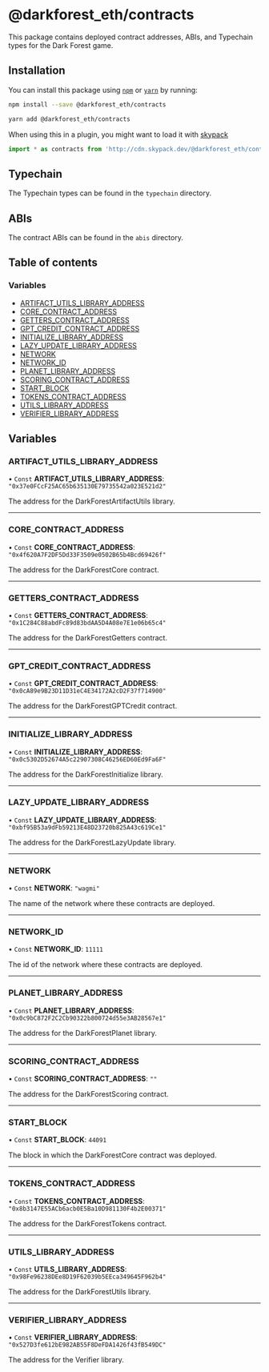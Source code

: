 # @darkforest_eth/contracts

This package contains deployed contract addresses, ABIs, and Typechain types
for the Dark Forest game.

## Installation

You can install this package using [`npm`](https://www.npmjs.com) or
[`yarn`](https://classic.yarnpkg.com/lang/en/) by running:

```bash
npm install --save @darkforest_eth/contracts
```

```bash
yarn add @darkforest_eth/contracts
```

When using this in a plugin, you might want to load it with [skypack](https://www.skypack.dev)

```js
import * as contracts from 'http://cdn.skypack.dev/@darkforest_eth/contracts';
```

## Typechain

The Typechain types can be found in the `typechain` directory.

## ABIs

The contract ABIs can be found in the `abis` directory.

## Table of contents

### Variables

- [ARTIFACT_UTILS_LIBRARY_ADDRESS](README.md#artifact_utils_library_address)
- [CORE_CONTRACT_ADDRESS](README.md#core_contract_address)
- [GETTERS_CONTRACT_ADDRESS](README.md#getters_contract_address)
- [GPT_CREDIT_CONTRACT_ADDRESS](README.md#gpt_credit_contract_address)
- [INITIALIZE_LIBRARY_ADDRESS](README.md#initialize_library_address)
- [LAZY_UPDATE_LIBRARY_ADDRESS](README.md#lazy_update_library_address)
- [NETWORK](README.md#network)
- [NETWORK_ID](README.md#network_id)
- [PLANET_LIBRARY_ADDRESS](README.md#planet_library_address)
- [SCORING_CONTRACT_ADDRESS](README.md#scoring_contract_address)
- [START_BLOCK](README.md#start_block)
- [TOKENS_CONTRACT_ADDRESS](README.md#tokens_contract_address)
- [UTILS_LIBRARY_ADDRESS](README.md#utils_library_address)
- [VERIFIER_LIBRARY_ADDRESS](README.md#verifier_library_address)

## Variables

### ARTIFACT_UTILS_LIBRARY_ADDRESS

• `Const` **ARTIFACT_UTILS_LIBRARY_ADDRESS**: `"0x37e0FCcF25AC65b635130E79735542a023E521d2"`

The address for the DarkForestArtifactUtils library.

---

### CORE_CONTRACT_ADDRESS

• `Const` **CORE_CONTRACT_ADDRESS**: `"0x4f620A7F2DF5Dd33F3509e0502B65b4Bcd69426f"`

The address for the DarkForestCore contract.

---

### GETTERS_CONTRACT_ADDRESS

• `Const` **GETTERS_CONTRACT_ADDRESS**: `"0x1C284C88abdFc89d83bdAA5D4A08e7E1e06b65c4"`

The address for the DarkForestGetters contract.

---

### GPT_CREDIT_CONTRACT_ADDRESS

• `Const` **GPT_CREDIT_CONTRACT_ADDRESS**: `"0x0cA89e9B23D11D31eC4E34172A2cD2F37f714900"`

The address for the DarkForestGPTCredit contract.

---

### INITIALIZE_LIBRARY_ADDRESS

• `Const` **INITIALIZE_LIBRARY_ADDRESS**: `"0x0c5302D52674A5c22907308C46256ED60Ed9Fa6F"`

The address for the DarkForestInitialize library.

---

### LAZY_UPDATE_LIBRARY_ADDRESS

• `Const` **LAZY_UPDATE_LIBRARY_ADDRESS**: `"0xbf95B53a9dFb59213E48D23720b825A43c619Ce1"`

The address for the DarkForestLazyUpdate library.

---

### NETWORK

• `Const` **NETWORK**: `"wagmi"`

The name of the network where these contracts are deployed.

---

### NETWORK_ID

• `Const` **NETWORK_ID**: `11111`

The id of the network where these contracts are deployed.

---

### PLANET_LIBRARY_ADDRESS

• `Const` **PLANET_LIBRARY_ADDRESS**: `"0x0c9bC872F2C2Cb90322b800724d55e3AB28567e1"`

The address for the DarkForestPlanet library.

---

### SCORING_CONTRACT_ADDRESS

• `Const` **SCORING_CONTRACT_ADDRESS**: `""`

The address for the DarkForestScoring contract.

---

### START_BLOCK

• `Const` **START_BLOCK**: `44091`

The block in which the DarkForestCore contract was deployed.

---

### TOKENS_CONTRACT_ADDRESS

• `Const` **TOKENS_CONTRACT_ADDRESS**: `"0x8b3147E55ACb6acb0E5Ba10D981130F4b2E00371"`

The address for the DarkForestTokens contract.

---

### UTILS_LIBRARY_ADDRESS

• `Const` **UTILS_LIBRARY_ADDRESS**: `"0x98Fe96238DEe8D19F62039b5EEca349645F962b4"`

The address for the DarkForestUtils library.

---

### VERIFIER_LIBRARY_ADDRESS

• `Const` **VERIFIER_LIBRARY_ADDRESS**: `"0x527D3fe612bE982AB55F8DeFDA1426f43fB549DC"`

The address for the Verifier library.

